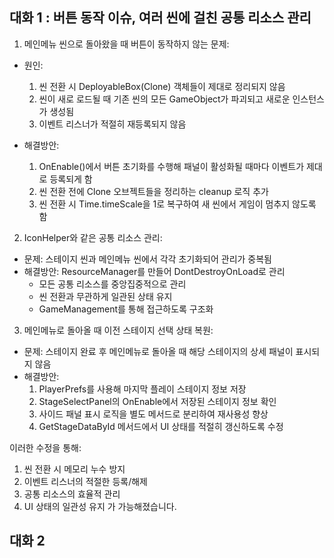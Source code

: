 ## 대화 1 : 버튼 동작 이슈, 여러 씬에 걸친 공통 리소스 관리

1. 메인메뉴 씬으로 돌아왔을 때 버튼이 동작하지 않는 문제:
- 원인: 
  1. 씬 전환 시 DeployableBox(Clone) 객체들이 제대로 정리되지 않음
  2. 씬이 새로 로드될 때 기존 씬의 모든 GameObject가 파괴되고 새로운 인스턴스가 생성됨
  3. 이벤트 리스너가 적절히 재등록되지 않음

- 해결방안:
  1. OnEnable()에서 버튼 초기화를 수행해 패널이 활성화될 때마다 이벤트가 제대로 등록되게 함
  2. 씬 전환 전에 Clone 오브젝트들을 정리하는 cleanup 로직 추가
  3. 씬 전환 시 Time.timeScale을 1로 복구하여 새 씬에서 게임이 멈추지 않도록 함

2. IconHelper와 같은 공통 리소스 관리:
- 문제: 스테이지 씬과 메인메뉴 씬에서 각각 초기화되어 관리가 중복됨
- 해결방안: ResourceManager를 만들어 DontDestroyOnLoad로 관리
  - 모든 공통 리소스를 중앙집중적으로 관리
  - 씬 전환과 무관하게 일관된 상태 유지
  - GameManagement를 통해 접근하도록 구조화

3. 메인메뉴로 돌아올 때 이전 스테이지 선택 상태 복원:
- 문제: 스테이지 완료 후 메인메뉴로 돌아올 때 해당 스테이지의 상세 패널이 표시되지 않음
- 해결방안:
  1. PlayerPrefs를 사용해 마지막 플레이 스테이지 정보 저장
  2. StageSelectPanel의 OnEnable에서 저장된 스테이지 정보 확인
  3. 사이드 패널 표시 로직을 별도 메서드로 분리하여 재사용성 향상
  4. GetStageDataById 메서드에서 UI 상태를 적절히 갱신하도록 수정

이러한 수정을 통해:
1. 씬 전환 시 메모리 누수 방지
2. 이벤트 리스너의 적절한 등록/해제
3. 공통 리소스의 효율적 관리
4. UI 상태의 일관성 유지
가 가능해졌습니다.

## 대화 2
